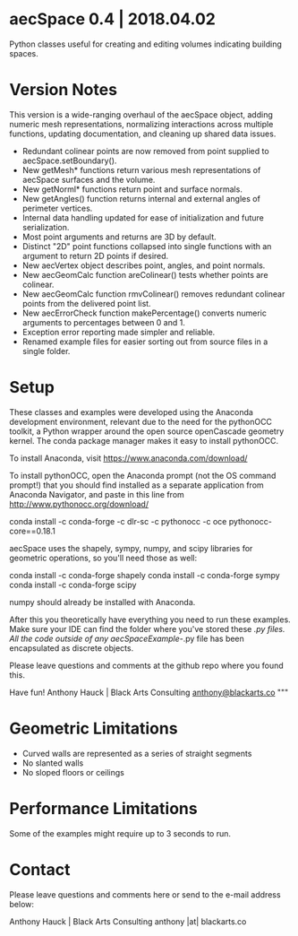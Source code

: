 # aecSpace 0.4 | 2018.04.02
Python classes useful for creating and editing volumes indicating building spaces.

# Version Notes

This version is a wide-ranging overhaul of the aecSpace object, adding numeric mesh representations, normalizing
interactions across multiple functions, updating documentation, and cleaning up shared data issues.

* Redundant colinear points are now removed from point supplied to aecSpace.setBoundary().
* New getMesh* functions return various mesh representations of aecSpace surfaces and the volume.
* New getNorml* functions return point and surface normals.
* New getAngles() function returns internal and external angles of perimeter vertices.
* Internal data handling updated for ease of initialization and future serialization.
* Most point arguments and returns are 3D by default.
* Distinct "2D" point functions collapsed into single functions with an argument to return 2D points if desired.
* New aecVertex object describes point, angles, and point normals.
* New aecGeomCalc function areColinear() tests whether points are colinear.
* New aecGeomCalc function rmvColinear() removes redundant colinear points from the delivered point list.
* New aecErrorCheck function makePercentage() converts numeric arguments to percentages between 0 and 1.
* Exception error reporting made simpler and reliable.
* Renamed example files for easier sorting out from source files in a single folder.

# Setup
These classes and examples were developed using the Anaconda development
environment, relevant due to the need for the pythonOCC toolkit, a Python
wrapper around the open source openCascade geometry kernel. The conda package
manager makes it easy to install pythonOCC.

To install Anaconda, visit https://www.anaconda.com/download/

To install pythonOCC, open the Anaconda prompt (not the OS command prompt!)
that you should find installed as a separate application from Anaconda 
Navigator, and paste in this line from http://www.pythonocc.org/download/

conda install -c conda-forge -c dlr-sc -c pythonocc -c oce pythonocc-core==0.18.1

aecSpace uses the shapely, sympy, numpy, and scipy libraries for geometric 
operations, so you'll need those as well:
    
conda install -c conda-forge shapely
conda install -c conda-forge sympy
conda install -c conda-forge scipy

numpy should already be installed with Anaconda.

After this you theoretically have everything you need to run these examples.
Make sure your IDE can find the folder where you've stored these *.py files.
All the code outside of any aecSpaceExample-*.py file has been encapsulated 
as discrete objects.

Please leave questions and comments at the github repo where you found this.

Have fun!
Anthony Hauck | Black Arts Consulting
anthony@blackarts.co
"""

# Geometric Limitations

* Curved walls are represented as a series of straight segments
* No slanted walls
* No sloped floors or ceilings

# Performance Limitations

Some of the examples might require up to 3 seconds to run.

# Contact

Please leave questions and comments here or send to the e-mail address below:

Anthony Hauck | Black Arts Consulting
anthony |at| blackarts.co
